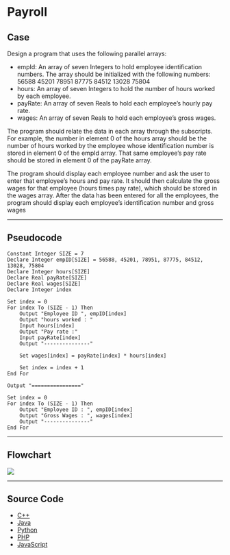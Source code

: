 # Payroll

## Case

Design a program that uses the following parallel arrays:

- empId: An array of seven Integers to hold employee identification numbers.
  The array should be initialized with the following numbers:
  56588 45201 78951 87775 84512 13028 75804
- hours: An array of seven Integers to hold the number of hours worked by each employee.
- payRate: An array of seven Reals to hold each employee’s hourly pay rate.
- wages: An array of seven Reals to hold each employee’s gross wages.

The program should relate the data in each array through the subscripts.
For example, the number in element 0 of the hours array should be the number of hours worked by the employee whose identification number is stored in element 0 of the empId array.
That same employee’s pay rate should be stored in element 0 of the payRate array.

The program should display each employee number and ask the user to enter that employee’s hours and pay rate.
It should then calculate the gross wages for that employee (hours times pay rate), which should be stored in the wages array.
After the data has been entered for all the employees, the program should display each employee’s identification number and gross wages

<hr>

## Pseudocode

```
Constant Integer SIZE = 7
Declare Integer empID[SIZE] = 56588, 45201, 78951, 87775, 84512, 13028, 75804
Declare Integer hours[SIZE]
Declare Real payRate[SIZE]
Declare Real wages[SIZE]
Declare Integer index

Set index = 0
For index To (SIZE - 1) Then
    Output "Employee ID ", empID[index]
    Output "hours worked : "
    Input hours[index]
    Output "Pay rate :"
    Input payRate[index]
    Output "---------------"

    Set wages[index] = payRate[index] * hours[index]

    Set index = index + 1
End For

Output "================"

Set index = 0
For index To (SIZE - 1) Then
    Output "Employee ID : ", empID[index]
    Output "Gross Wages : ", wages[index]
    Output "---------------"
End For

```

<hr>

## Flowchart

<img src="design/.png"  >

<hr>

## Source Code

- [C++](payroll.cpp)
- [Java](payroll.java)
- [Python](payroll.py)
- [PHP](payroll.php)
- [JavaScript](payroll.js)
